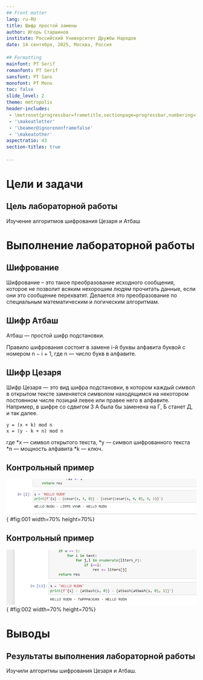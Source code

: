 ```yaml
---
## Front matter
lang: ru-RU
title: Шифр простой замены
author: Игорь Старшинов
institute: Российский Университет Дружбы Народов
date: 14 сентября, 2025, Москва, Россия

## Formatting
mainfont: PT Serif
romanfont: PT Serif
sansfont: PT Sans
monofont: PT Mono
toc: false
slide_level: 2
theme: metropolis
header-includes: 
 - \metroset{progressbar=frametitle,sectionpage=progressbar,numbering=fraction}
 - '\makeatletter'
 - '\beamer@ignorenonframefalse'
 - '\makeatother'
aspectratio: 43
section-titles: true

---
```


# Цели и задачи

## Цель лабораторной работы

Изучение алгоритмов шифрования Цезаря и Атбаш

# Выполнение лабораторной работы

## Шифрование

Шифрование – это такое преобразование исходного сообщения, которое не позволит всяким нехорошим людям прочитать данные, если они это сообщение перехватят. Делается это преобразование по специальным математическим и логическим алгоритмам.

## Шифр Атбаш

Атбаш — простой шифр подстановки.

Правило шифрования состоит в замене i-й буквы алфавита буквой с номером n − i + 1, где n — число букв в алфавите.

## Шифр Цезаря

Шифр Цезаря — это вид шифра подстановки, в котором каждый символ в открытом тексте заменяется символом находящимся на некотором постоянном числе позиций левее или правее него в алфавите. Например, в шифре со сдвигом 3 А была бы заменена на Г, Б станет Д, и так далее.

```
y = (x + k) mod n
x = (y - k + n) mod n
```

где
*x — символ открытого текста,
*y — символ шифрованного текста
*n — мощность алфавита
*k — ключ.

## Контрольный пример

![шифр Цезаря](image/01.png){ #fig:001 width=70% height=70%}

## Контрольный пример

![шифр Атбаш](image/02.png){ #fig:002 width=70% height=70%}

# Выводы

## Результаты выполнения лабораторной работы

Изучили алгоритмы шифрования Цезаря и Атбаш.